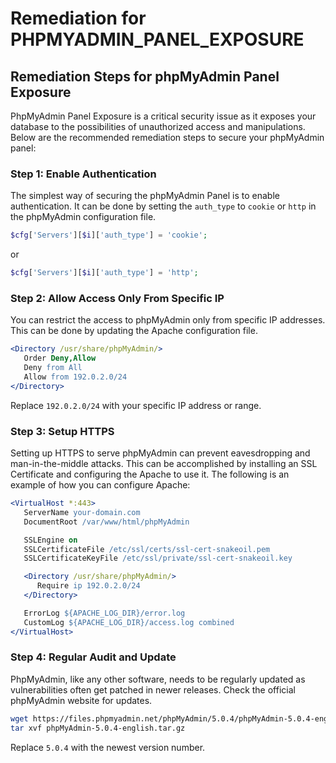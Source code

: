 # Remediation for PHPMYADMIN_PANEL_EXPOSURE

## Remediation Steps for phpMyAdmin Panel Exposure
PhpMyAdmin Panel Exposure is a critical security issue as it exposes your database to the possibilities of unauthorized access and manipulations. Below are the recommended remediation steps to secure your phpMyAdmin panel:

### Step 1: Enable Authentication
The simplest way of securing the phpMyAdmin Panel is to enable authentication. It can be done by setting the `auth_type` to `cookie` or `http` in the phpMyAdmin configuration file.

```php
$cfg['Servers'][$i]['auth_type'] = 'cookie';
```
or
```php
$cfg['Servers'][$i]['auth_type'] = 'http';
```

### Step 2: Allow Access Only From Specific IP
You can restrict the access to phpMyAdmin only from specific IP addresses. This can be done by updating the Apache configuration file.

```apache
<Directory /usr/share/phpMyAdmin/>
   Order Deny,Allow
   Deny from All
   Allow from 192.0.2.0/24
</Directory>
```
Replace `192.0.2.0/24` with your specific IP address or range.

### Step 3: Setup HTTPS
Setting up HTTPS to serve phpMyAdmin can prevent eavesdropping and man-in-the-middle attacks. This can be accomplished by installing an SSL Certificate and configuring the Apache to use it. The following is an example of how you can configure Apache:

```apache
<VirtualHost *:443>
   ServerName your-domain.com
   DocumentRoot /var/www/html/phpMyAdmin

   SSLEngine on
   SSLCertificateFile /etc/ssl/certs/ssl-cert-snakeoil.pem
   SSLCertificateKeyFile /etc/ssl/private/ssl-cert-snakeoil.key

   <Directory /usr/share/phpMyAdmin/>
      Require ip 192.0.2.0/24
   </Directory>

   ErrorLog ${APACHE_LOG_DIR}/error.log
   CustomLog ${APACHE_LOG_DIR}/access.log combined
</VirtualHost>
```

### Step 4: Regular Audit and Update
PhpMyAdmin, like any other software, needs to be regularly updated as vulnerabilities often get patched in newer releases. Check the official phpMyAdmin website for updates.

```bash
wget https://files.phpmyadmin.net/phpMyAdmin/5.0.4/phpMyAdmin-5.0.4-english.tar.gz
tar xvf phpMyAdmin-5.0.4-english.tar.gz
```
Replace `5.0.4` with the newest version number.